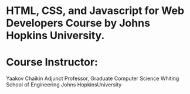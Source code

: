 # HTML, CSS, and Javascript for Web Developers Course by Johns Hopkins University.
# Course Instructor:
Yaakov Chaikin
Adjunct Professor, Graduate Computer Science
Whiting School of Engineering
Johns HopkinsUniversity
